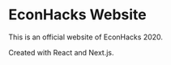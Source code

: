 
# EconHacks Website

This is an official website of EconHacks 2020.

Created with React and Next.js.
